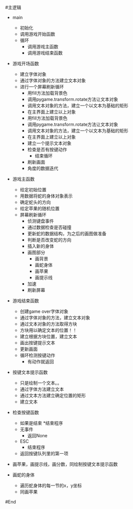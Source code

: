 #主逻辑
* main
	+ 初始化
	* 调用游戏开始函数
	* 循环
		* 调用游戏主函数
		* 调用游戏结束函数

* 游戏开场函数
	* 建立字体对象
	* 通过字体对象的方法建立文本对象
	* 进行一个屏幕刷新循环
		* 用fill方法加载背景色
		* 调用pygame.transform.rotate方法让文本对象
		* 调用文本对象的方法，建立一个以文本为基础的矩形
		* 在主界面上建立以上对象
		* 用fill方法加载背景色
		* 调用pygame.transform.rotate方法让文本对象
		* 调用文本对象的方法，建立一个以文本为基础的矩形
		* 在主界面上建立以上对象
		* 建立一个提示文本对象
		* 检查是否有按键动作
			* 结束循环
		* 刷新画面
		* 角度的数据迭代
* 游戏主函数
	* 给定初始位置
	* 用数据将蛇的身体对象表示
	* 确定蛇头的方向
	* 给定苹果的随机位置
	* 屏幕刷新循环
		* 侦测键盘事件
		* 通过数据检查是否碰撞
		* 更新蛇的数据结构，为之后的画图做准备
		* 判断是否改变蛇的方向
		* 插入新的身体
		* 画图部分
			* 画背景
			* 画蛇身体
			* 画苹果
			* 画提示线
		* 加速
		* 刷新屏幕
* 游戏结束函数
	* 创建game over字体对象
	* 通过字体对象的方法，建立文本对象
	* 通过文本对象的方法取得方块
	* 方块用以确定文本的位置！！
	* 建立根据方块位置，建立文本
	* 画出按键提示文本
	* 更新画面
	* 循环检测按键动作
		* 有动作就返回
* 按键文本提示函数
	* 只是绘制一个文本。。
	* 通过字体方法建立文本
	* 通过文本方法建立确定位置的矩形
	* 建立文本
* 检查按键函数
	* 如果是结束
		*结束程序
	* 无事件
		* 返回None
	* ESC
		* 结束程序
	* 返回按键队列里的第一项
* 画苹果，画提示线，画分数，同绘制按键文本提示函数
* 画蛇的身体
	* 遍历蛇身体的每一节的x，y坐标
	* 同画苹果

#End
